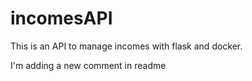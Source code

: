 ﻿# incomesAPI

This is an API to manage incomes with flask and docker.

I'm adding a new comment in readme

